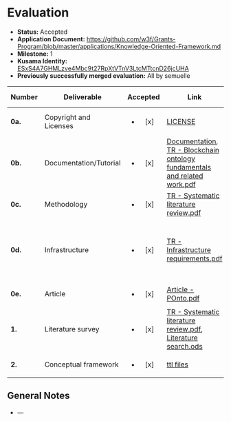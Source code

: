# Evaluation

- **Status:** Accepted
- **Application Document:** https://github.com/w3f/Grants-Program/blob/master/applications/Knowledge-Oriented-Framework.md
- **Milestone:** 1
- **Kusama Identity:** [ESxS4A7GHMLzve4Mbc9t27RpXtVTnV3LtcMTtcnD26jcUHA](https://polkascan.io/pre/kusama/account/ESxS4A7GHMLzve4Mbc9t27RpXtVTnV3LtcMTtcnD26jcUHA)
- **Previously successfully merged evaluation:** All by semuelle

| Number  | Deliverable            |        Accepted        | Link                                                                                                                                                                                                                                                                                                                                                                                         | Evaluation Notes                                              |
| ------- | ---------------------- | :--------------------: | -------------------------------------------------------------------------------------------------------------------------------------------------------------------------------------------------------------------------------------------------------------------------------------------------------------------------------------------------------------------------------------------- | ------------------------------------------------------------- |
| **0a.** | Copyright and Licenses | <ul><li>[x] </li></ul> | [LICENSE](https://github.com/mobr-ai/POnto/blob/5968a91343ed2301bf3976c20ea7310aa6c232c7/LICENSE)                                                                                                                                                                                                                                                                                            | Apache 2.0, _not_ MIT                                         |
| **0b.** | Documentation/Tutorial | <ul><li>[x] </li></ul> | [Documentation](https://github.com/mobr-ai/POnto/tree/5968a91343ed2301bf3976c20ea7310aa6c232c7/deliverables/milestone1/pontov0_documentation), [TR - Blockchain ontology fundamentals and related work.pdf](https://github.com/mobr-ai/POnto/blob/5968a91343ed2301bf3976c20ea7310aa6c232c7/deliverables/milestone1/TR%20-%20Blockchain%20ontology%20fundamentals%20and%20related%20work.pdf) | Various changes and fixes made after discussion.              |
| **0c.** | Methodology            | <ul><li>[x] </li></ul> | [TR - Systematic literature review.pdf](https://github.com/mobr-ai/POnto/blob/5968a91343ed2301bf3976c20ea7310aa6c232c7/deliverables/milestone1/TR%20-%20Systematic%20literature%20review.pdf)                                                                                                                                                                                                | —                                                             |
| **0d.** | Infrastructure         | <ul><li>[x] </li></ul> | [TR - Infrastructure requirements.pdf](https://github.com/mobr-ai/POnto/blob/5968a91343ed2301bf3976c20ea7310aa6c232c7/deliverables/milestone1/TR%20-%20Infrastructure%20requirements.pdf)                                                                                                                                                                                                    | File format and tools to visualize and validate the ontology. |
| **0e.** | Article                | <ul><li>[x] </li></ul> | [Article - POnto.pdf](https://github.com/mobr-ai/POnto/blob/5968a91343ed2301bf3976c20ea7310aa6c232c7/deliverables/milestone1/Article%20-%20POnto.pdf)                                                                                                                                                                                                                                        | —                                                             |
| **1.**  | Literature survey      | <ul><li>[x] </li></ul> | [TR - Systematic literature review.pdf](https://github.com/mobr-ai/POnto/blob/5968a91343ed2301bf3976c20ea7310aa6c232c7/deliverables/milestone1/TR%20-%20Systematic%20literature%20review.pdf), [Literature search.ods](https://github.com/mobr-ai/POnto/blob/5968a91343ed2301bf3976c20ea7310aa6c232c7/deliverables/milestone1/Literature%20search.ods)                                       | —                                                             |
| **2.**  | Conceptual framework   | <ul><li>[x] </li></ul> | [ttl files](https://github.com/mobr-ai/POnto/tree/5968a91343ed2301bf3976c20ea7310aa6c232c7/deliverables/milestone1/pontov0)                                                                                                                                                                                                                                                                  | —                                                             |

## General Notes

- —
